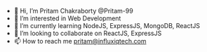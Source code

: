 - 👋 Hi, I’m Pritam Chakraborty @Pritam-99
- 👀 I’m interested in Web Development 
- 🌱 I’m currently learning NodeJS, ExpressJS, MongoDB, ReactJS
- 💞️ I’m looking to collaborate on ReactJS, ExpressJS
- 📫 How to reach me pritam@influxiqtech.com

<!---
Pritam-99/Pritam-99 is a ✨ special ✨ repository because its `README.md` (this file) appears on your GitHub profile.
You can click the Preview link to take a look at your changes.
--->
